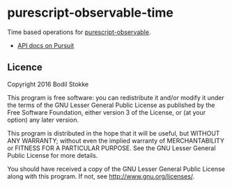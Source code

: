 # purescript-observable-time

Time based operations for
[purescript-observable](https://github.com/bodil/purescript-observable).

* [API docs on Pursuit](http://pursuit.purescript.org/packages/purescript-observable-time/)

## Licence

Copyright 2016 Bodil Stokke

This program is free software: you can redistribute it and/or modify
it under the terms of the GNU Lesser General Public License as
published by the Free Software Foundation, either version 3 of the
License, or (at your option) any later version.

This program is distributed in the hope that it will be useful, but
WITHOUT ANY WARRANTY; without even the implied warranty of
MERCHANTABILITY or FITNESS FOR A PARTICULAR PURPOSE. See the GNU
Lesser General Public License for more details.

You should have received a copy of the GNU Lesser General Public
License along with this program. If not, see
<http://www.gnu.org/licenses/>.
